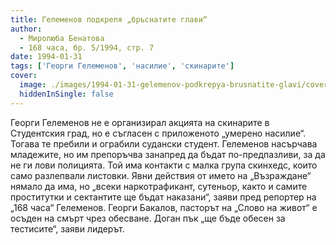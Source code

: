 ```yaml
---
title: Гелеменов подкрепя „бръснатите глави“
author: 
  - Миролюба Бенатова
  - 168 часа, бр. 5/1994, стр. 7
date: 1994-01-31
tags: ['Георги Гелеменов', 'насилие', 'скинарите']
cover:
  image: ./images/1994-01-31-gelemenov-podkrepya-brusnatite-glavi/cover.webp
  hiddenInSingle: false
---
```


Георги Гелеменов не е организирал акцията на скинарите в Студентския град, но е съгласен с приложеното „умерено насилие“. Тогава те пребили и ограбили судански студент. Гелеменов насърчава младежите, но им препоръчва занапред да бъдат по-предпазливи, за да не ги лови полицията. Той има контакти с малка група скинхедс, които само разлепвали листовки. Явни действия от името на „Възраждане“ нямало да има, но „всеки наркотрафикант, сутеньор, както и самите проститутки и сектантите ще бъдат наказани“, заяви пред репортер на „168 часа“ Гелеменов. Георги Бакалов, пасторът на „Слово на живот“ е осъден на смърт чрез обесване. Доган пък „ще бъде обесен за тестисите“, заяви лидерът.
